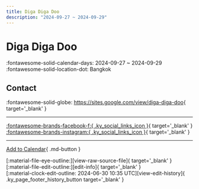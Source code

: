 ```yaml
---
title: Diga Diga Doo
description: "2024-09-27 ~ 2024-09-29"
---
```


# Diga Diga Doo 

:fontawesome-solid-calendar-days: 2024-09-27 ~ 2024-09-29  
:fontawesome-solid-location-dot: Bangkok  

## Contact

:fontawesome-solid-globe: <https://sites.google.com/view/diga-diga-doo>{ target='_blank' }  

---

 [:fontawesome-brands-facebook-f:{ .ky_social_links_icon }](https://www.facebook.com/DigaDigaDooBKK){ target='_blank' } [:fontawesome-brands-instagram:{ .ky_social_links_icon }](https://instagram.com/digadigadoo.bkk){ target='_blank' }

---

[Add to Calendar](https://swing.news/ics/en/2024/th_TH/diga-diga-doo-2024.ics){ .md-button }

<div class="ky_page_footer" markdown>
<div class="ky_page_footer_trailing" markdown="span">
[:material-file-eye-outline:][view-raw-source-file]{ target='_blank' }
[:material-file-edit-outline:][edit-info]{ target='_blank' }
</div>
<div class="ky_page_footer_leading" markdown="span">
[:material-clock-edit-outline: 2024-06-30 10:35 UTC][view-edit-history]{ .ky_page_footer_history_button target='_blank' }
</div>
</div>

[view-raw-source-file]: https://github.com/swingdance/events/blob/main/2024/th_TH/diga-diga-doo-2024.json "View Raw Source File"
[edit-info]: https://github.com/swingdance/events/issues/new?assignees=&labels=update+event&projects=&template=03-update_entity.yml&title=%5B2024%2Fth_TH%5D%20Update%20Event%3A%20Diga%20Diga%20Doo&region=th_TH&year=2024&id=diga-diga-doo-2024&name=Diga%20Diga%20Doo&org_id= "Edit Info"

[view-edit-history]: https://github.com/swingdance/events/commits/main/2024/th_TH/diga-diga-doo-2024.json "View Edit History"
